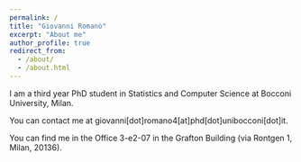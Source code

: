 ```yaml
---
permalink: /
title: "Giovanni Romanò"
excerpt: "About me"
author_profile: true
redirect_from: 
  - /about/
  - /about.html
---
```


I am a third year PhD student in Statistics and Computer Science at Bocconi University, Milan.

You can contact me at giovanni[dot]romano4[at]phd[dot]unibocconi[dot]it.

You can find me in the Office 3-e2-07 in the Grafton Building (via Rontgen 1, Milan, 20136).
